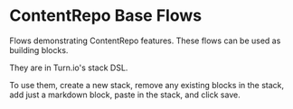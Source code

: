# ContentRepo Base Flows
Flows demonstrating ContentRepo features. These flows can be used as building blocks.

They are in Turn.io's stack DSL.

To use them, create a new stack, remove any existing blocks in the stack, add just a markdown block, paste in the stack, and click save.
